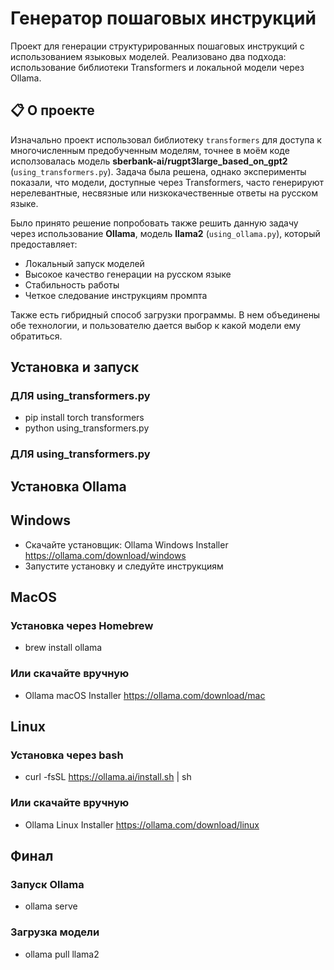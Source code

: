 # Генератор пошаговых инструкций

Проект для генерации структурированных пошаговых инструкций с использованием языковых моделей. 
Реализовано два подхода: использование библиотеки Transformers и локальной модели через Ollama.

## 📋 О проекте

Изначально проект использовал библиотеку `transformers` для доступа к многочисленным предобученным моделям, точнее в моём коде исползовалась модель **sberbank-ai/rugpt3large_based_on_gpt2**  (`using_transformers.py`). Задача была решена, однако эксперименты показали, что модели, доступные через Transformers, часто генерируют нерелевантные, несвязные или низкокачественные ответы на русском языке.

Было принято решение попробовать также решить данную задачу через использование **Ollama**, модель **llama2** (`using_ollama.py`), который предоставляет:
- Локальный запуск моделей
- Высокое качество генерации на русском языке
- Стабильность работы
- Четкое следование инструкциям промпта

Также есть гибридный способ загрузки программы. В нем объединены обе технологии, и пользователю дается выбор к какой модели ему обратиться.

## Установка и запуск

### ДЛЯ using_transformers.py
- pip install torch transformers
- python using_transformers.py

### ДЛЯ using_transformers.py

## Установка Ollama

## Windows
- Скачайте установщик: Ollama Windows Installer https://ollama.com/download/windows
- Запустите установку и следуйте инструкциям

## MacOS
### Установка через Homebrew
- brew install ollama
### Или скачайте вручную
- Ollama macOS Installer https://ollama.com/download/mac

## Linux
### Установка через bash
- curl -fsSL https://ollama.ai/install.sh | sh
### Или скачайте вручную
- Ollama Linux Installer https://ollama.com/download/linux


## Финал
### Запуск Ollama
- ollama serve
### Загрузка модели
- ollama pull llama2
